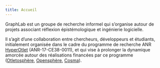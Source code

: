 ```yaml
---
title: Accueil
---
```


GraphLab est un groupe de recherche informel qui s’organise autour de projets associant réflexion épistémologique et ingénierie logicielle.

Il s’agit d’une collaboration entre chercheurs, développeurs et étudiants, initialement organisée dans le cadre du programme de recherche ANR [HyperOtlet](https://hyperotlet.hypotheses.org/le-projet) (ANR-17-CE38-0011), et qui vise à prolonger la dynamique amorcée autour des réalisations financées par ce programme ([Otletosphère](https://hyperotlet.huma-num.fr/otletosphere/), [Opensphère](https://github.com/graphlab-fr/opensphere), [Cosma](https://cosma.graphlab.fr)).

